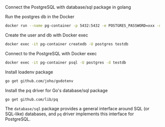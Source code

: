 Connect the PostgreSQL with database/sql package in golang

Run the postgres db in the Docker

```sh
docker run --name pg-container -p 5432:5432 -e POSTGRES_PASSWORD=xxx -d postgres:16-alpine
```

Create the user and db with Docker exec

```sh
docker exec -it pg-container createdb -U postgres testdb
```

Connect to the PostgreSQL with Docker exec

```sh
docker exec -it pg-container psql -U postgres -d testdb
```

Install loadenv package

```sh
go get github.com/joho/godotenv
```

Install the pq driver for Go's database/sql package

```sh
go get github.com/lib/pq
```

The `database/sql` package provides a general interface around SQL (or SQL-like) databases, and `pq` driver implements this interface for PostgreSQL.
